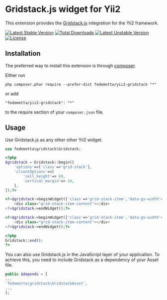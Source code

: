 Gridstack.js widget for Yii2
===========================
This extension provides the [Gridstack.js](https://github.com/troolee/gridstack.js) integration for the Yii2 framework.

[![Latest Stable Version](https://poser.pugx.org/fedemotta/yii2-gridstack/v/stable)](https://packagist.org/packages/fedemotta/yii2-gridstack) [![Total Downloads](https://poser.pugx.org/fedemotta/yii2-gridstack/downloads)](https://packagist.org/packages/fedemotta/yii2-gridstack) [![Latest Unstable Version](https://poser.pugx.org/fedemotta/yii2-gridstack/v/unstable)](https://packagist.org/packages/fedemotta/yii2-gridstack) [![License](https://poser.pugx.org/fedemotta/yii2-gridstack/license)](https://packagist.org/packages/fedemotta/yii2-gridstack)

Installation
------------

The preferred way to install this extension is through [composer](http://getcomposer.org/download/).

Either run

```
php composer.phar require --prefer-dist fedemotta/yii2-gridstack "*"
```

or add

```
"fedemotta/yii2-gridstack": "*"
```

to the require section of your `composer.json` file.

Usage
-----
Use Gridstack.js as any other other Yii2 widget.

```php
use fedemotta\gridstack\Gridstack;
```

```php
<?php
$gridstack = Gridstack::begin([
    'options'=>['class'=>'grid-stack'],
    'clientOptions'=>[
        'cell_height'=> 80,
        'vertical_margin'=> 10,
    ],
]);?>

<?=$gridstack->beginWidget(['class'=>'grid-stack-item','data-gs-width'=>"4",'data-gs-height'=>"2",'data-gs-x'=>"0",'data-gs-y'=>"0",]);?>
    <div class="grid-stack-item-content"></div>
<?=$gridstack->endWidget();?>

<?=$gridstack->beginWidget(['class'=>'grid-stack-item','data-gs-width'=>"4",'data-gs-height'=>"4",'data-gs-x'=>"4",'data-gs-y'=>"0",]);?>
    <div class="grid-stack-item-content"></div>
<?=$gridstack->endWidget();?>

<?php 
Gridstack::end();
?>
```

You can also use Gridstack.js in the JavaScript layer of your application. To achieve this, you need to include Gridstack as a dependency of your Asset file.

```php
public $depends = [
...
'fedemotta\gridstack\GridstackAsset',
...
];
```
